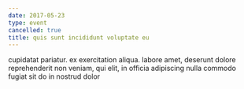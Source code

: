 ```yaml
---
date: 2017-05-23
type: event
cancelled: true
title: quis sunt incididunt voluptate eu
---
```

cupidatat pariatur. ex exercitation aliqua. labore amet, deserunt dolore reprehenderit non veniam, qui elit, in officia adipiscing nulla commodo fugiat sit do in nostrud dolor